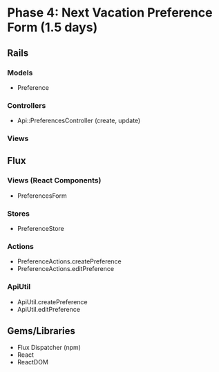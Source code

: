 # Phase 4: Next Vacation Preference Form (1.5 days)

## Rails
### Models
* Preference

### Controllers
* Api::PreferencesController (create, update)

### Views

## Flux
### Views (React Components)
* PreferencesForm

### Stores
* PreferenceStore

### Actions
* PreferenceActions.createPreference
* PreferenceActions.editPreference

### ApiUtil
* ApiUtil.createPreference
* ApiUtil.editPreference

## Gems/Libraries
* Flux Dispatcher (npm)
* React
* ReactDOM
